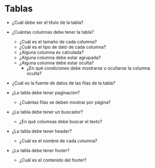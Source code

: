 # Tablas

- ¿Cuál debe ser el título de la tabla?

- ¿Cuántas columnas debe tener la tabla?
  - ¿Cuál es el tamaño de cada columna?
  - ¿Cuál es el tipo de dato de cada columna?
  - ¿Alguna columna es calculada?
  - ¿Alguna columna debe estar agrupada?
  - ¿Alguna columna debe estar oculta?
    - ¿En qué condiciones debe mostrarse u ocultarse la columna oculta?

- ¿Cuál es la fuente de datos de las filas de la tabla?
- ¿La tabla debe tener paginación?
  - ¿Cuántas filas se deben mostrar por página?
- ¿La tabla debe tener un buscador?
  - ¿En qué columnas debe buscar el texto?

- ¿La tabla debe tener header?
  - ¿Cuál es el nombre de cada columna?

- ¿La tabla debe tener footer?
  - ¿Cuál es el contenido del footer?